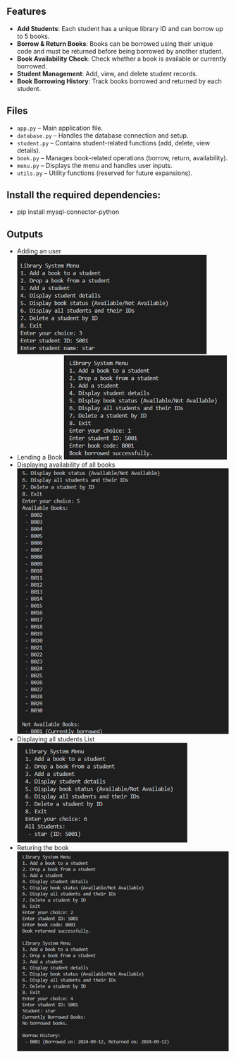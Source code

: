 
## Features
- **Add Students**: Each student has a unique library ID and can borrow up to 5 books.
- **Borrow & Return Books**: Books can be borrowed using their unique code and must be returned before being borrowed by another student.
- **Book Availability Check**: Check whether a book is available or currently borrowed.
- **Student Management**: Add, view, and delete student records.
- **Book Borrowing History**: Track books borrowed and returned by each student.

## Files
- `app.py` – Main application file.
- `database.py` – Handles the database connection and setup.
- `student.py` – Contains student-related functions (add, delete, view details).
- `book.py` – Manages book-related operations (borrow, return, availability).
- `menu.py` – Displays the menu and handles user inputs.
- `utils.py` – Utility functions (reserved for future expansions).

## Install the required dependencies:
- pip install mysql-connector-python

## Outputs
- Adding an user
![Library System Screenshot 1](outputs/output1.png)
- Lending a Book
![Library System Screenshot 2](outputs/output2.png)
- Displaying availability of all books
![Library System Screenshot 3](outputs/output3.png)
- Displaying all students List
![Library System Screenshot 4](outputs/output4.png)
- Returing the book
![Library System Screenshot 5](outputs/output5.png)
